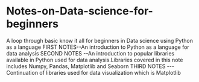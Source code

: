 # Notes-on-Data-science-for-beginners
A loop through basic know it all for beginners in Data science using Python as a language
FIRST NOTES--An introduction to Python as a language for data analysis
SECOND NOTES --An introduction to popular libraries available in Python used for data analysis.Libraries covered in this note includes Numpy, Pandas, Matplotlib and Seaborn
THIRD NOTES ---Continuation of libraries used for data visualization which is Matplotlib
